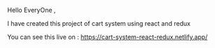 Hello EveryOne ,

I have created this project of cart system using react and redux 

You can see this live on  :  https://cart-system-react-redux.netlify.app/
